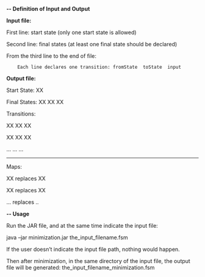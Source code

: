 <b>-- Definition of Input and Output</b>

<b>Input file:</b>

First line:	start state (only one start state is allowed)

Second line:	final states (at least one final state should be declared)

From the third line to the end of file:

		Each line declares one transition: fromState  toState  input

<b>Output file:</b>

Start State:	XX

Final States:	XX	XX	XX

Transitions:	

XX	XX	XX

XX	XX	XX

...    ...      ...

------------------------------------------------------------

Maps:

XX 	replaces	XX

XX	replaces	XX

...	replaces	..

<b>-- Usage</b>

Run the JAR file, and at the same time indicate the input file:

java	–jar	minimization.jar	the_input_filename.fsm

If the user doesn’t indicate the input file path, nothing would happen.

Then after minimization, in the same directory of the input file, the output file will be generated:	the_input_filename_minimization.fsm


